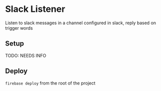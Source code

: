 # Slack Listener

Listen to slack messages in a channel configured in slack, reply based on trigger words

## Setup

TODO: NEEDS INFO

## Deploy

`firebase deploy` from the root of the project
